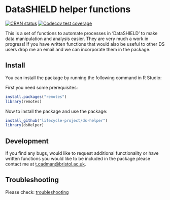 DataSHIELD helper functions
================

[![CRAN
status](https://www.r-pkg.org/badges/version/dsHelper)](https://CRAN.R-project.org/package=dsHelper)
[![Codecov test
coverage](https://app.codecov.io/gh/lifecycle-project/ds-helper/branch/master/graph/badge.svg)](https://app.codecov.io/gh/lifecycle-project/ds-helper?branch=master)

This is a set of functions to automate processes in ‘DataSHIELD’ to make
data manipulation and analysis easier. They are very much a work in
progress! If you have written functions that would also be useful to
other DS users drop me an email and we can incorporate them in the
package.

## Install

You can install the package by running the following command in R
Studio:

First you need some prerequisites:

``` r
install.packages("remotes")
library(remotes)
```

Now to install the package and use the package:

``` r
install_github("lifecycle-project/ds-helper")
library(dsHelper)
```

## Development

If you find any bugs, would like to request additional functionality or
have written functions you would like to be included in the package
please contact me at <t.cadman@bristol.ac.uk>.

## Troubleshooting

Please check:
[troubleshooting](https://lifecycle-project.github.io/ds-helper/)
